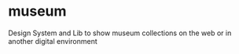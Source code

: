 # museum
Design System and Lib to show museum collections on the web or in another digital environment
